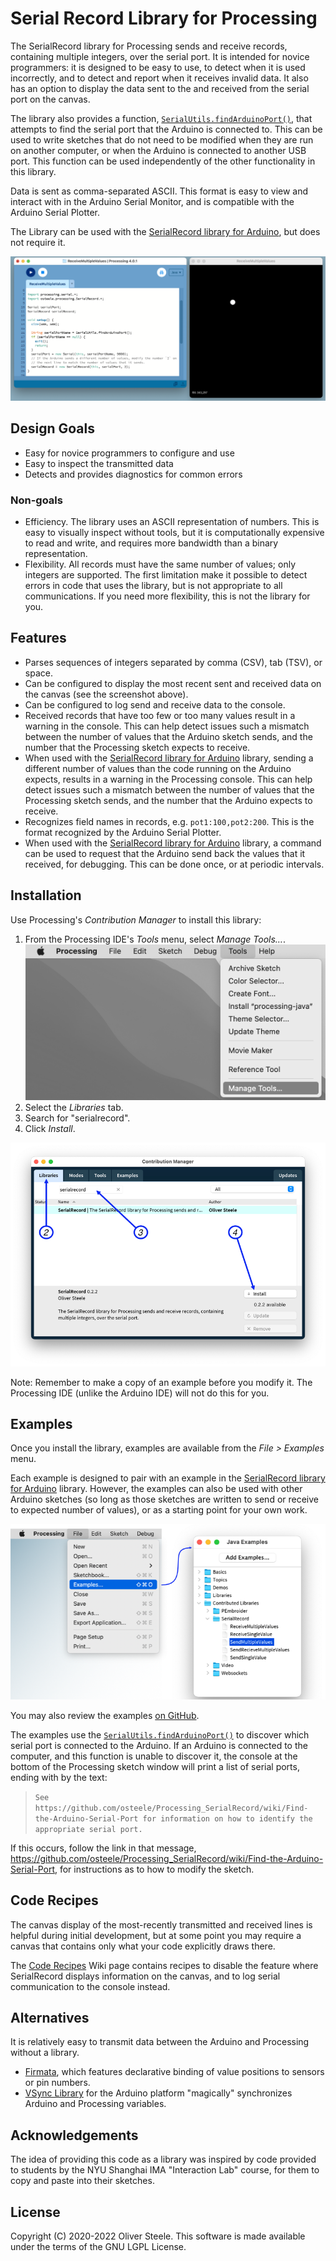 # Serial Record Library for Processing

The SerialRecord library for Processing sends and receive records, containing
multiple integers, over the serial port. It is intended for novice programmers:
it is designed to be easy to use, to detect when it is used incorrectly, and to
detect and report when it receives invalid data. It also has an option to
display the data sent to the and received from the serial port on the canvas.

The library also provides a function,
[`SerialUtils.findArduinoPort()`][findArduinoPort], that attempts to find the
serial port that the Arduino is connected to. This can be used to write sketches
that do not need to be modified when they are run on another computer, or when
the Arduino is connected to another USB port. This function can be used
independently of the other functionality in this library.

Data is sent as comma-separated ASCII. This format is easy to view and interact
with in the Arduino Serial Monitor, and is compatible with the Arduino Serial
Plotter.

The Library can be used with the [SerialRecord library for Arduino], but does
not require it.

![](docs/screenshot.png "Screenshot" )

[SerialRecord library for Arduino]: https://osteele.github.io/Arduino_SerialRecord/
[findArduinoPort]: https://github.com/osteele/Processing_SerialRecord/wiki/Find-the-Arduino-Serial-Port

## Design Goals

- Easy for novice programmers to configure and use
- Easy to inspect the transmitted data
- Detects and provides diagnostics for common errors

### Non-goals

- Efficiency. The library uses an ASCII representation of numbers. This is easy
  to visually inspect without tools, but it is computationally expensive to read
  and write, and requires more bandwidth than a binary representation.
- Flexibility. All records must have the same number of values; only integers
  are supported. The first limitation make it possible to detect errors in code
  that uses the library, but is not appropriate to all communications. If you
  need more flexibility, this is not the library for you.

## Features

- Parses sequences of integers separated by comma (CSV), tab (TSV), or space.
- Can be configured to display the most recent sent and received data on the
  canvas (see the screenshot above).
- Can be configured to log send and receive data to the console.
- Received records that have too few or too many values result in a warning in
  the console. This can help detect issues such a mismatch between the number of
  values that the Arduino sketch sends, and the number that the Processing
  sketch expects to receive.
- When used with the [SerialRecord library for Arduino] library, sending a
  different number of values than the code running on the Arduino expects,
  results in a warning in the Processing console. This can help detect issues
  such a mismatch between the number of values that the Processing sketch sends,
  and the number that the Arduino expects to receive.
- Recognizes field names in records, e.g. `pot1:100,pot2:200`. This is the
  format recognized by the Arduino Serial Plotter.
- When used with the [SerialRecord library for Arduino] library, a command can
  be used to request that the Arduino send back the values that it received, for
  debugging. This can be done once, or at periodic intervals.

## Installation

Use Processing's *Contribution Manager* to install this library:

1. From the Processing IDE's *Tools* menu, select *Manage Tools…*.
   ![](docs/manage-tools-menu-item.png)
2. Select the *Libraries* tab.
3. Search for "serialrecord".
4. Click *Install*.

![](docs/processing-library-manager.png)

Note: Remember to make a copy of an example before you modify it. The Processing
IDE (unlike the Arduino IDE) will not do this for you.

## Examples

Once you install the library, examples are available from the *File > Examples*
menu.

Each example is designed to pair with an example in the [SerialRecord library
for Arduino] library. However, the examples can also be used with other Arduino
sketches (so long as those sketches are written to send or receive to expected
number of values), or as a starting point for your own work.

![](docs/processing-examples.png)

You may also review the examples [on
GitHub](https://github.com/osteele/Processing_SerialRecord/tree/main/examples).

The examples use the [`SerialUtils.findArduinoPort()`][findArduinoPort] to discover which serial port is connected to the Arduino. If an Arduino is connected to the computer, and this function is unable to discover it, the console at the bottom of the Processing sketch window will print a list of serial ports, ending with by the text:

> `See https://github.com/osteele/Processing_SerialRecord/wiki/Find-the-Arduino-Serial-Port for information on how to identify the appropriate serial port.`

If this occurs, follow the link in that message,
<https://github.com/osteele/Processing_SerialRecord/wiki/Find-the-Arduino-Serial-Port>,
for instructions as to how to modify the sketch.

## Code Recipes

The canvas display of the most-recently transmitted and received lines is
helpful during initial development, but at some point you may require a canvas
that contains only what your code explicitly draws there.

The [Code
Recipes](https://github.com/osteele/Processing_SerialRecord/wiki/Code-Recipes)
Wiki page contains recipes to disable the feature where SerialRecord displays
information on the canvas, and to log serial communication to the console
instead.

## Alternatives

It is relatively easy to transmit data between the Arduino and Processing without a library.

- [Firmata](https://github.com/firmata/arduino), which features declarative
  binding of value positions to sensors or pin numbers.
- [VSync Library](http://ernestum.github.io/VSync/) for the Arduino platform
  "magically" synchronizes Arduino and Processing variables.

## Acknowledgements

The idea of providing this code as a library was inspired by code provided to
students by the NYU Shanghai IMA "Interaction Lab" course, for them to copy and
paste into their sketches.

## License

Copyright (C) 2020-2022 Oliver Steele. This software is made available under the
terms of the GNU LGPL License.
